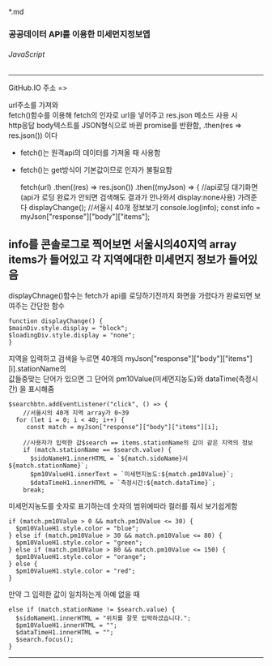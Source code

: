 *.md

### 공공데이터 API를 이용한 미세먼지정보앱

###### JavaScript

---

GitHub.IO 주소 =>

url주소를 가져와<br>
   fetch()함수를 이용해 fetch의 인자로 url을 넣어주고 res.json 메소드 사용 시<br>
   http응답 body텍스트를 JSON형식으로 바뀐 promise를 반환함, .then(res ⇒ res.json()) 이다

- fetch()는 원격api의 데이터를 가져올 때 사용함
- fetch()는 get방식이 기본값이므로 인자가 불필요함

    fetch(url)
      .then((res) => res.json())
      .then((myJson) => {
    //api로딩 대기화면 (api가 로딩 완료가 안되면 검색해도 결과가 안나와서 display:none사용) 가려준다
    displayChange();
    //서울시 40개 정보보기 console.log(info);
    const info = myJson["response"]["body"]["items"];

info를 콘솔로그로 찍어보면 서울시의40지역 array items가 들어있고 각 지역에대한 미세먼지 정보가 들어있음<br>
----
displayChnage()함수는 fetch가 api를 로딩하기전까지 화면을 가렸다가 완료되면 보여주는 간단한 함수

    function displayChange() {
    $mainDiv.style.display = "block";
    $loadingDiv.style.display = "none";
    }

지역을 입력하고 검색을 누르면 40개의 myJson["response"]["body"]["items"][i].stationName의 <br>
값들중맞는 단어가 있으면 그 단어의 pm10Value(미세먼지농도)와 dataTime(측정시간) 을 표시해줌

    $searchbtn.addEventListener("click", () => {
        //서울시의 40개 지역 array가 0~39
      for (let i = 0; i < 40; i++) {
         const match = myJson["response"]["body"]["items"][i];

        //사용자가 입력한 값$search == items.stationName의 값이 같은 지역의 정보
        if (match.stationName == $search.value) {
          $sidoNameH1.innerHTML = `${match.sidoName}시 ${match.stationName}`;
          $pm10ValueH1.innerText = `미세먼지농도:${match.pm10Value}`;
          $dataTimeH1.innerHTML = `측정시간:${match.dataTime}`;
        break;

미세먼지농도를 숫자로 표기하는데 숫자의 범위에따라 컬러를 줘서 보기쉽게함

    if (match.pm10Value > 0 && match.pm10Value <= 30) {
      $pm10ValueH1.style.color = "blue";
    } else if (match.pm10Value > 30 && match.pm10Value <= 80) {
      $pm10ValueH1.style.color = "green";
    } else if (match.pm10Value > 80 && match.pm10Value <= 150) {
      $pm10ValueH1.style.color = "orange";
    } else {
      $pm10ValueH1.style.color = "red";
    }

만약 그 입력한 값이 일치하는게 아예 없을 때

    else if (match.stationName != $search.value) {
      $sidoNameH1.innerHTML = "위치를 잘못 입력하셨습니다.";
      $pm10ValueH1.innerHTML = "";
      $dataTimeH1.innerHTML = "";
      $search.focus();
    }


----